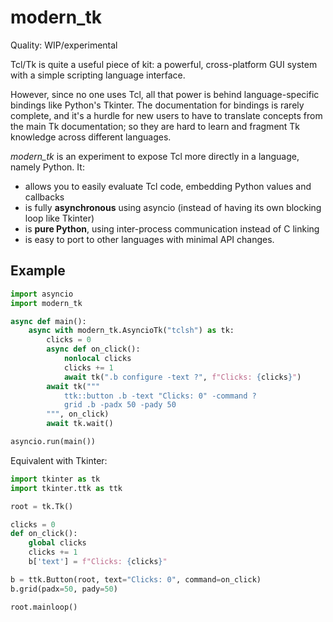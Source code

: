 # modern_tk

Quality: WIP/experimental

Tcl/Tk is quite a useful piece of kit: a powerful, cross-platform GUI system with a simple scripting language interface.

However, since no one uses Tcl, all that power is behind language-specific bindings like Python's Tkinter. The documentation for bindings is rarely complete, and it's a hurdle for new users to have to translate concepts from the main Tk documentation; so they are hard to learn and fragment Tk knowledge across different languages.

*modern_tk* is an experiment to expose Tcl more directly in a language, namely Python. It:

- allows you to easily evaluate Tcl code, embedding Python values and callbacks
- is fully **asynchronous** using asyncio (instead of having its own blocking loop like Tkinter)
- is **pure Python**, using inter-process communication instead of C linking
- is easy to port to other languages with minimal API changes.

## Example

```python
import asyncio
import modern_tk

async def main():
    async with modern_tk.AsyncioTk("tclsh") as tk:
        clicks = 0
        async def on_click():
            nonlocal clicks
            clicks += 1
            await tk(".b configure -text ?", f"Clicks: {clicks}")
        await tk("""
            ttk::button .b -text "Clicks: 0" -command ?
            grid .b -padx 50 -pady 50
        """, on_click)
        await tk.wait()

asyncio.run(main())
```

Equivalent with Tkinter:

```python
import tkinter as tk
import tkinter.ttk as ttk

root = tk.Tk()

clicks = 0
def on_click():
    global clicks
    clicks += 1
    b['text'] = f"Clicks: {clicks}"

b = ttk.Button(root, text="Clicks: 0", command=on_click)
b.grid(padx=50, pady=50)

root.mainloop()
```
